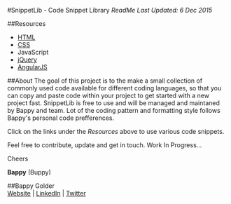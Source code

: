 <!--
GitHub Markdown System:
https://help.github.com/articles/markdown-basics/
https://guides.github.com/features/mastering-markdown/
-->

#SnippetLib - Code Snippet Library
*ReadMe Last Updated: 6 Dec 2015*

##Resources
- <a href="https://github.com/bappygolder/HTML_Gold/blob/master/html.md">HTML</a>  
- <a href="https://github.com/bappygolder/HTML_Gold/blob/master/css.md">CSS</a>  
- JavaScript  
- <a href="https://github.com/bappygolder/HTML_Gold/blob/master/jquery.md">jQuery</a>  
- <a href="https://github.com/bappygolder/HTML_Gold/blob/master/AngularJS.md">AngularJS</a>

##About
The goal of this project is to the make a small collection of commonly used code available for different coding languages, so that you can copy and paste code within your project to get started with a new project fast. SnippetLib is free to use and will be managed and maintaned by Bappy and team. Lot of the coding pattern and formatting style follows Bappy's personal code prefferences. 

Click on the links under the *Resources* above to use various code snippets. 

Feel free to contribute, update and get in touch. Work In Progress...

Cheers 

**Bappy** (Buppy)

##Bappy Golder <br/>
<a href="http://bappygolder.com/">Website</a>  |  <a href="https://github.com/bappygolder">LinkedIn</a> |  <a href="https://au.linkedin.com/in/bappygolder">Twitter</a>
